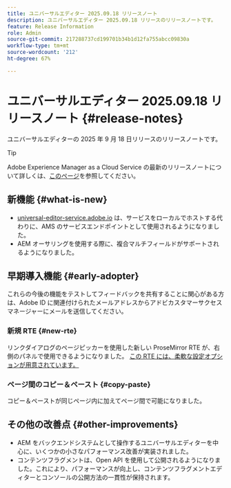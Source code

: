 ```yaml
---
title: ユニバーサルエディター 2025.09.18 リリースノート
description: ユニバーサルエディター 2025.09.18 リリースのリリースノートです。
feature: Release Information
role: Admin
source-git-commit: 217288737cd199701b34b1d12fa755abcc09830a
workflow-type: tm+mt
source-wordcount: '212'
ht-degree: 67%

---
```



# ユニバーサルエディター 2025.09.18 リリースノート {#release-notes}

ユニバーサルエディターの 2025 年 9 月 18 日リリースのリリースノートです。

>[!TIP]
>
>Adobe Experience Manager as a Cloud Service の最新のリリースノートについて詳しくは、[このページ](/help/release-notes/release-notes-cloud/release-notes-current.md)を参照してください。

## 新機能 {#what-is-new}

* [universal-editor-service.adobe.io](http://universal-editor-service.adobe.io/) は、サービスをローカルでホストする代わりに、AMS のサービスエンドポイントとして使用されるようになりました。
* AEM オーサリングを使用する際に、複合マルチフィールドがサポートされるようになりました。

## 早期導入機能 {#early-adopter}

これらの今後の機能をテストしてフィードバックを共有することに関心がある方は、Adobe ID に関連付けられたメールアドレスからアドビカスタマーサクセスマネージャーにメールを送信してください。

### 新規 RTE {#new-rte}

リンクダイアログのページピッカーを使用した新しい ProseMirror RTE が、右側のパネルで使用できるようになりました。 [ この RTE には、柔軟な設定オプションが用意されています。](/help/implementing/universal-editor/configure-rte.md)

### ページ間のコピー＆ペースト {#copy-paste}

コピー＆ペーストが同じページ内に加えてページ間で可能になりました。

## その他の改善点 {#other-improvements}

* AEM をバックエンドシステムとして操作するユニバーサルエディターを中心に、いくつかの小さなパフォーマンス改善が実装されました。
* コンテンツフラグメントは、Open API を使用して公開されるようになりました。これにより、パフォーマンスが向上し、コンテンツフラグメントエディターとコンソールの公開方法の一貫性が保持されます。
